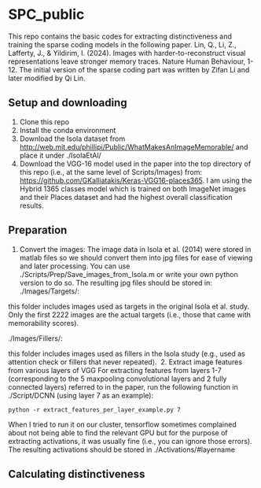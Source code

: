 # SPC_public

This repo contains the basic codes for extracting distinctiveness and training the sparse coding models in the following paper. Lin, Q., Li, Z., Lafferty, J., & Yildirim, I. (2024). Images with harder-to-reconstruct visual representations leave stronger memory traces. Nature Human Behaviour, 1-12. The initial version of the sparse coding part was written by Zifan Li and later modified by Qi Lin.

## Setup and downloading
1. Clone this repo
2. Install the conda environment
3. Download the Isola dataset from http://web.mit.edu/phillipi/Public/WhatMakesAnImageMemorable/ and place it under ./IsolaEtAl/
4. Download the VGG-16 model used in the paper into the top directory of this repo (i.e., at the same level of Scripts/Images) from: https://github.com/GKalliatakis/Keras-VGG16-places365. I am using the Hybrid 1365 classes model which is trained on both ImageNet images and their Places dataset and had the highest overall classification results.

## Preparation
1. Convert the images: The image data in Isola et al. (2014) were stored in matlab files so we should convert them into jpg files for ease of viewing and later processing. You can use ./Scripts/Prep/Save_images_from_Isola.m or write your own python version to do so. The resulting jpg files should be stored in:
./Images/Targets/: 

this folder includes images used as targets in the original Isola et al. study. Only the first 2222 images are the actual targets (i.e., those that came with memorability scores).  

./Images/Fillers/: 

this folder includes images used as fillers in the Isola study (e.g., used as attention check or fillers that never repeated). 
2. Extract image features from various layers of VGG
For extracting features from layers 1-7 (corresponding to the 5 maxpooling convolutional layers and 2 fully connected layers) referred to in the paper, run the following function in ./Script/DCNN (using layer 7 as an example):
```
python -r extract_features_per_layer_example.py 7
```
When I tried to run it on our cluster, tensorflow sometimes complained about not being able to find the relevant GPU but for the purpose of extracting activations, it was usually fine (i.e., you can ignore those errors). 
The resulting activations should be stored in ./Activations/#layername

## Calculating distinctiveness


